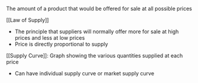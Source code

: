 
The amount of a product that would be offered for sale at all possible prices 



[[Law of Supply]]
- The principle that suppliers will normally offer more for sale at high prices and less at low prices
- Price is directly proportional to supply

[[Supply Curve]]: Graph showing the various quantities supplied at each price
- Can have individual supply curve or market supply curve

